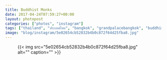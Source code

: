 ```yaml
---
title: Buddhist Monks
date: 2017-04-24T07:59:27+00:00
layout: photopost
categories: ["photos", "instagram"]
tags: ["thailand", "ประเทศไทย", "bangkok", "grandpalacebangkok", "buddhism", "monks"]
image: "blog/instagram/5e02654cb52832b4b0c872f64d25fba8.jpg"
---
```


<figure class="photo photo--square">
  {{< img src="5e02654cb52832b4b0c872f64d25fba8.jpg" alt="" caption="" >}}

</figure>


